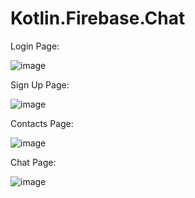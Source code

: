 # Kotlin.Firebase.Chat

Login Page:

![image](https://user-images.githubusercontent.com/15805568/149033017-c56ea79d-f998-404c-81d7-1be548f3cdcd.png)

Sign Up Page:

![image](https://user-images.githubusercontent.com/15805568/149033067-235597b7-68b6-4dd2-8b3c-216e7c565ca8.png)

Contacts Page:

![image](https://user-images.githubusercontent.com/15805568/149033163-c10982f3-075e-4a15-92f6-6b43e2050ac1.png)

Chat Page:

![image](https://user-images.githubusercontent.com/15805568/149033273-30ab8625-72af-4c81-b3dd-abb56d2efb64.png)

